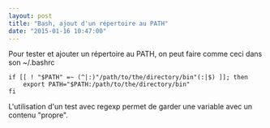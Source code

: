 ```yaml
---
layout: post
title: "Bash, ajout d'un répertoire au PATH"
date: "2015-01-16 10:47:00"
---
```

Pour tester et ajouter un répertoire au PATH, on peut faire comme ceci dans son ~/.bashrc


```
if [[ ! "$PATH" =~ (^|:)"/path/to/the/directory/bin"(:|$) ]]; then
    export PATH="$PATH:/path/to/the/directory/bin"
fi
```

L'utilisation d'un test avec regexp permet de garder une variable avec un contenu "propre".
